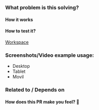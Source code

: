 ### What problem is this solving?

#### How it works

#### How to test it?

[Workspace]()

### Screenshots/Video example usage:
- Desktop
- Tablet
- Movil

### Related to / Depends on

#### How does this PR make you feel? :link:
![]()